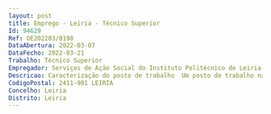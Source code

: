 ```yaml
--- 
layout: post
title: Emprego - Leiria - Técnico Superior
Id: 94629
Ref: OE202203/0198
DataAbertura: 2022-03-07
DataFecho: 2022-03-21
Trabalho: Técnico Superior
Empregador: Serviços de Ação Social do Instituto Politécnico de Leiria
Descricao: Caracterização do posto de trabalho  Um posto de trabalho na categoria e carreira geral de técnico superior para o exercício de funções na Divisão de Apoio Social e Alojamento dos Serviços de Ação Social do Politécnico de Leiria, para desempenhar funções correspondentes ao grau de complexidade 3, em conformidade com o previsto no n.º 2 do art.º 88.º da LTFP, na área de Serviço Social, com vista a assegurar o apoio técnico e regulamentar às atividades aí desenvolvidas no âmbito do apoio social e alojamento aos estudantes do Politécnico de Leiria, nomeadamente  3.1	  Funções consultivas, de estudo, planeamento, programação, avaliação e aplicação de métodos e processos de suporte técnico ao processo de atribuição de apoios sociais, designadamente a) 	Atribuição de bolsas de estudo e de auxílios de emergência  análise e seleção de candidaturas ao programa FASE® e alojamento b) 	Acompanhamento e apoio a estudantes com necessidades específicas c) 	Elaboração de pareceres técnicos d) Planificação e coordenação de atividades implementadas no âmbito das competências da Divisão de Apoio Social e Alojamento (DASA) dos Serviços de Ação Social do Politécnico de Leiria  e) Realização de entrevistas sociais  f) Identificação de necessidades da comunidade estudantil, com o propósito de propor a realização de ações de prevenção e promoção de medidas adequadas a cada caso g) Promover e participar em articulação com outros serviços do Politécnico e entidades parceiras em ações que visem o bem estar e a integração dos estudantes e reforçar o apoio aos estudantes que se encontrem em situação vulnerável h) Participação em ações de controlo e auditoria.
CodigoPostal: 2411-901 LEIRIA
Concelho: Leiria
Distrito: Leiria
--- 
```

